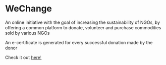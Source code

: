 # WeChange
An online initiative with the goal of increasing the sustainability of NGOs, by offering a common platform to donate, volunteer and purchase commodities sold by various NGOs

An e-certificate is generated for every successful donation made by the donor

Check it out [here!](http://wechange.rf.gd)
